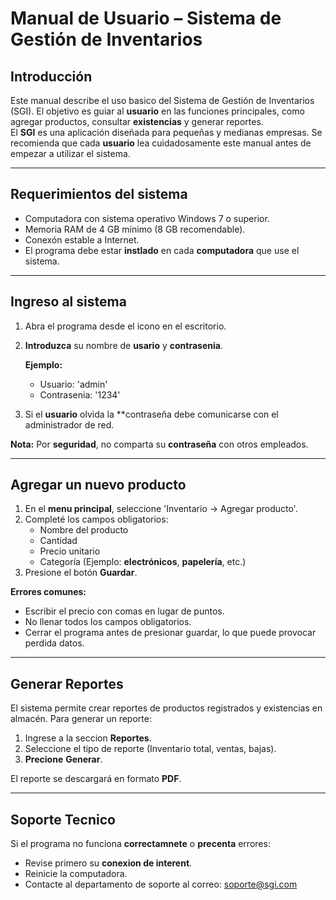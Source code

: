# Manual de Usuario – Sistema de Gestión de Inventarios

## Introducción  

Este manual describe el uso basico del Sistema de Gestión de Inventarios (SGI). El objetivo es guiar al **usuario** en las funciones principales, como agregar productos, consultar **existencias** y generar reportes.  
El **SGI** es una aplicación diseñada para pequeñas y medianas empresas. Se recomienda que cada **usuario** lea cuidadosamente este manual antes de empezar a utilizar el sistema.  

---

## Requerimientos del sistema  

- Computadora con sistema operativo Windows 7 o superior.  
- Memoria RAM de 4 GB mínimo (8 GB recomendable).  
- Conexón estable a Internet.  
- El programa debe estar **instlado** en cada **computadora** que use el sistema.  

---

## Ingreso al sistema  

1. Abra el programa desde el icono en el escritorio.  
2. **Introduzca** su nombre de **usario** y **contrasenia**.  

   **Ejemplo:**  
   - Usuario: 'admin'
   - Contrasenia: '1234'  

3. Si el **usuario** olvida la **contraseña debe comunicarse con el administrador de red.  

**Nota:** Por **seguridad**, no comparta su **contraseña** con otros empleados.  

---

## Agregar un nuevo producto  

1. En el **menu principal**, seleccione 'Inventario → Agregar producto'.  
2. Completé los campos obligatorios:  
   - Nombre del producto  
   - Cantidad  
   - Precio unitario  
   - Categoría (Ejemplo: **electrónicos**, **papelería**, etc.)  
3. Presione el botón **Guardar**.  

**Errores comunes:**  
- Escribir el precio con comas en lugar de puntos.  
- No llenar todos los campos obligatorios.  
- Cerrar el programa antes de presionar guardar, lo que puede provocar perdida datos.  

---

## Generar Reportes  

El sistema permite crear reportes de productos registrados y existencias en almacén. Para generar un reporte:  

1. Ingrese a la seccion **Reportes**.  
2. Seleccione el tipo de reporte (Inventario total, ventas, bajas).  
3. **Precione** **Generar**.  

El reporte se descargará en formato **PDF**.  

---

## Soporte Tecnico  

Si el programa no funciona **correctamnete** o **precenta** errores:  

- Revise primero su **conexion de interent**.  
- Reinicie la computadora.  
- Contacte al departamento de soporte al correo: [soporte@sgi.com](mailto:soporte@sgi.com)  
